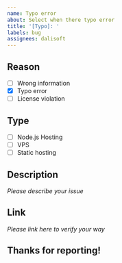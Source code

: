 ```yaml
---
name: Typo error
about: Select when there typo error
title: '[Typo]: '
labels: bug
assignees: dalisoft
---
```


## Reason

- [ ] Wrong information
- [x] Typo error
- [ ] License violation

## Type

- [ ] Node.js Hosting
- [ ] VPS
- [ ] Static hosting

## Description

_Please describe your issue_

## Link

_Please link here to verify your way_

## Thanks for reporting!
